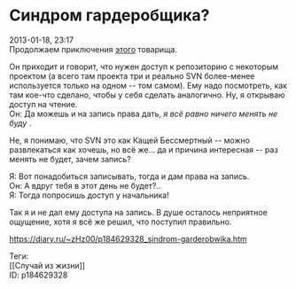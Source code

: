 Синдром гардеробщика?
======================

   
 2013-01-18, 23:17   
  Продолжаем приключения  [этого](Разделяй%20и%20властвуй)  товарища.   
   
 Он приходит и говорит, что нужен доступ к репозиторию с некоторым проектом (а всего там проекта три и реально SVN более-менее используется только на одном -- том самом). Ему надо посмотреть, как там кое-что сделано, чтобы у себя сделать аналогично. Ну, я открываю доступ на чтение.   
 Он: Да можешь и на запись права дать,  *я всё равно ничего менять не буду*  .   
   
 Не, я понимаю, что SVN это как Кащей Бессмертный -- можно развлекаться как хочешь, но всё же... да и причина интересная -- раз менять не будет, зачем запись?   
   
 Я: Вот понадобиться записывать, тогда и дам права на запись.   
 Он: А вдруг тебя в этот день не будет?..   
 Я: Тогда попросишь доступ у начальника!   
   
 Так я и не дал ему доступа на запись. В душе осталось неприятное ощущение, хотя я всё же решил, что поступил правильно.   
    
 <https://diary.ru/~zHz00/p184629328_sindrom-garderobwika.htm>   
   
 Теги:   
 [[Случай из жизни]]   
 ID: p184629328